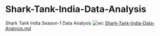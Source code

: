 # Shark-Tank-India-Data-Analysis
Shark Tank India Season-1 Data Analysis
![wc](https://user-images.githubusercontent.com/62764698/173048225-d39273e8-2515-4934-80aa-f896a7e0bdb2.jpeg)
[Shark-Tank-India-Data-Analysis.md](https://github.com/Sarwesh2003/Shark-Tank-India-Data-Analysis/files/8878137/Shark-Tank-India-Data-Analysis.md)
